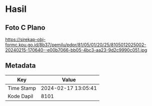 # Hasil

## Foto C Plano

https://sirekap-obj-formc.kpu.go.id/8b37/pemilu/pdpr/81/05/01/20/25/8105012025002-20240215-170640--e00b7066-bb05-4bc3-aa23-9d2c9990c051.jpg


## Metadata

| Key        | Value               |
| ---------- | ------------------- |
| Time Stamp | 2024-02-17 13:05:41 |
| Kode Dapil | 8101                |



